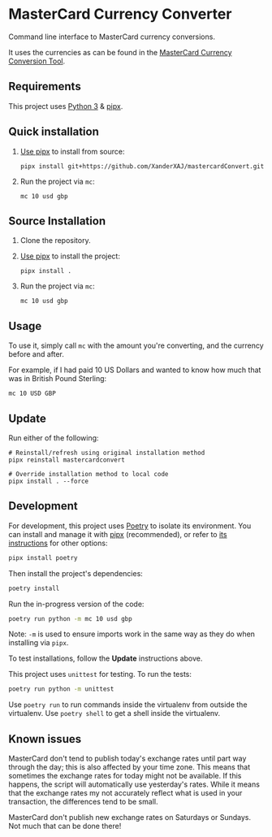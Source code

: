 # MasterCard Currency Converter

Command line interface to MasterCard currency conversions.

It uses the currencies as can be found in the [MasterCard Currency Conversion Tool](https://www.mastercard.com/global/currencyconversion/index.html).

## Requirements

This project uses [Python 3][python] & [pipx][pipx].

[pipx]: https://github.com/pypa/pipx
[python]: https://www.python.org/

## Quick installation

1. [Use pipx][pipx] to install from source:

    ```shell
    pipx install git+https://github.com/XanderXAJ/mastercardConvert.git
    ```

2. Run the project via `mc`:

    ```shell
    mc 10 usd gbp
    ```

## Source Installation

1. Clone the repository.
2. [Use pipx][pipx] to install the project:

    ```shell
    pipx install .
    ```

3. Run the project via `mc`:

    ```shell
    mc 10 usd gbp
    ```

## Usage

To use it, simply call `mc` with the amount you're converting, and the currency before and after.

For example, if I had paid 10 US Dollars and wanted to know how much that was in British Pound Sterling:

```shell
mc 10 USD GBP
```

## Update

Run either of the following:

```shell
# Reinstall/refresh using original installation method
pipx reinstall mastercardconvert
```

```shell
# Override installation method to local code
pipx install . --force
```

## Development

For development, this project uses [Poetry][poetry] to isolate its environment.
You can install and manage it with [pipx][pipx] (recommended), or refer to [its instructions][poetry] for other options:

```bash
pipx install poetry
```

Then install the project's dependencies:

```bash
poetry install
```

Run the in-progress version of the code:

```bash
poetry run python -m mc 10 usd gbp
```

Note: `-m` is used to ensure imports work in the same way as they do when installing via `pipx`.

To test installations, follow the **Update** instructions above.

This project uses `unittest` for testing.
To run the tests:

```bash
poetry run python -m unittest
```

Use `poetry run` to run commands inside the virtualenv from outside the virtualenv.
Use `poetry shell` to get a shell inside the virtualenv.

[poetry]: https://python-poetry.org/

## Known issues

MasterCard don't tend to publish today's exchange rates until part way through the day; this is also affected by your time zone.  This means that sometimes the exchange rates for today might not be available.  If this happens, the script will automatically use yesterday's rates.  While it means that the exchange rates my not accurately reflect what is used in your transaction, the differences tend to be small.

MasterCard don't publish new exchange rates on Saturdays or Sundays.  Not much that can be done there!
